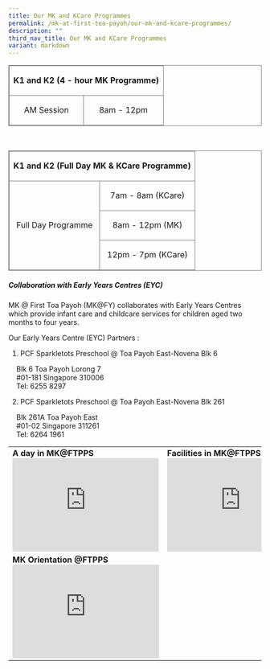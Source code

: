 ```yaml
---
title: Our MK and KCare Programmes
permalink: /mk-at-first-toa-payoh/our-mk-and-kcare-programmes/
description: ""
third_nav_title: Our MK and KCare Programmes
variant: markdown
---
```

<table style="border: 1px solid grey">
	<tbody><tr>
		<td colspan="2" style="border: 1px solid grey"> <p align="center"> <b>  K1 and K2 (4 - hour MK Programme)</b></p></td>
	</tr>
	<tr>
		<td style="border: 1px solid grey"><p align="center"> AM Session </p></td>
		<td style="border: 1px solid grey"><p align="center"> 8am - 12pm </p></td>
	</tr>
</tbody></table>

<br>

<table style="border: 1px solid grey">
	<tbody><tr>
		<td colspan="2" style="border: 1px solid grey"> <p align="center"> <b> K1 and K2 (Full Day MK &amp; KCare Programme)</b></p></td>
	</tr>
	<tr>
		<td rowspan="3" style="border: 1px solid grey">
			<p align="center">Full Day Programme </p>
		</td>
		<td style="border: 1px solid grey"><p align="center"> 7am - 8am (KCare) </p></td>
	</tr>
	<tr>
		<td style="border: 1px solid grey"><p align="center"> 8am - 12pm (MK) </p></td>
	</tr>
	<tr>
		<td style="border: 1px solid grey"><p align="center"> 12pm - 7pm (KCare) </p></td>
	</tr>
</tbody></table>

##### Collaboration with Early Years Centres (EYC)

MK @ First Toa Payoh (MK@FY) collaborates with Early Years Centres which provide infant care and childcare services for children aged two months to four years.

Our Early Years Centre (EYC) Partners :

1.  PCF Sparkletots Preschool @ Toa Payoh East-Novena Blk 6

&nbsp; &nbsp; Blk 6 Toa Payoh Lorong 7  
&nbsp; &nbsp; #01-181 Singapore 310006  
&nbsp; &nbsp; Tel: 6255 8297  
  
2. PCF Sparkletots Preschool @ Toa Payoh East-Novena Blk 261  

&nbsp; &nbsp; Blk 261A Toa Payoh East  
&nbsp; &nbsp; #01-02 Singapore 311261  
&nbsp; &nbsp; Tel: 6264 1961

<table>
	<tbody><tr>
		<td>
			<b>A day in MK@FTPPS</b>
			<br>
			<iframe width="291" height="186" src="https://www.youtube.com/embed/7FNjnnpIQLI" title="A day in MK @ First Toa Payoh Primary" frameborder="0" allow="accelerometer; autoplay; clipboard-write; encrypted-media; gyroscope; picture-in-picture" allowfullscreen=""></iframe>
		</td>
		<td>
			<b>Facilities in MK@FTPPS&nbsp;</b>
			<br>
			<iframe width="292" height="186" src="https://www.youtube.com/embed/MZUkEulnACI" title="Facilities in MK@First Toa Payoh Primary" frameborder="0" allow="accelerometer; autoplay; clipboard-write; encrypted-media; gyroscope; picture-in-picture" allowfullscreen=""></iframe>
		</td>
	</tr>
	<tr>
		<td>
			<b>MK Orientation @FTPPS&nbsp;</b>
			<br>
			<iframe width="292" height="186" src="https://www.youtube.com/embed/v3NP66_ELlo" title="MK Orientation Day @ First Toa Payoh Primary" frameborder="0" allow="accelerometer; autoplay; clipboard-write; encrypted-media; gyroscope; picture-in-picture" allowfullscreen=""></iframe>
		</td>
	</tr>
	</tbody></table>